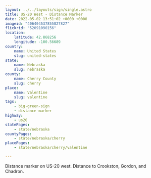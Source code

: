 ```yaml
---
layout: ../../layouts/sign/single.astro
title: US-20 West - Distance Marker
date: 2022-05-02 13:51:02 +0000 +0000
imageid: "406404537855827827"
flickrid: "52091090156"
location:
    latitude: 42.868256
    longitude: -100.56689
country:
    name: United States
    slug: united-states
state:
    name: Nebraska
    slug: nebraska
county:
    name: Cherry County
    slug: cherry
place:
    name: Valentine
    slug: valentine
tags:
    - big-green-sign
    - distance-marker
highway:
    - us20
statePages:
    - state/nebraska
countyPages:
    - state/nebraska/cherry
placePages:
    - state/nebraska/cherry/valentine

---
```

Distance marker on US-20 west.  Distance to Crookston, Gordon, and Chadron.